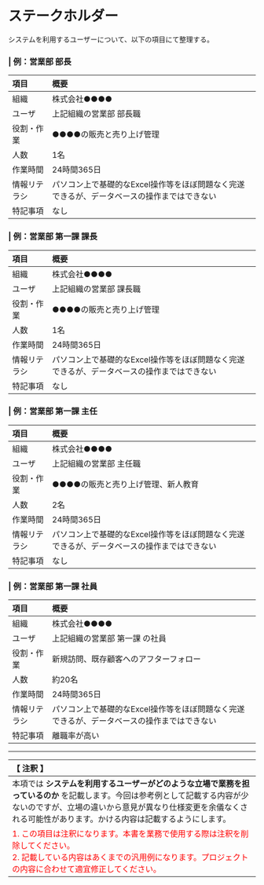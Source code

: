 # ステークホルダー
システムを利用するユーザーについて、以下の項目にて整理する。

### | 例：営業部 部長
|項目|概要|
|:---|:---|
|組織|株式会社●●●●||ユーザ|上記組織の営業部 部長職||役割・作業|●●●●の販売と売り上げ管理||人数|1名||作業時間|24時間365日||情報リテラシ|パソコン上で基礎的なExcel操作等をほぼ問題なく完遂できるが、データベースの操作まではできない||特記事項|なし|

### | 例：営業部 第一課 課長
|項目|概要|
|:---|:---|
|組織|株式会社●●●●||ユーザ|上記組織の営業部 課長職||役割・作業|●●●●の販売と売り上げ管理||人数|1名||作業時間|24時間365日||情報リテラシ|パソコン上で基礎的なExcel操作等をほぼ問題なく完遂できるが、データベースの操作まではできない||特記事項|なし|

### | 例：営業部 第一課 主任
|項目|概要|
|:---|:---|
|組織|株式会社●●●●||ユーザ|上記組織の営業部 主任職||役割・作業|●●●●の販売と売り上げ管理、新人教育||人数|2名||作業時間|24時間365日||情報リテラシ|パソコン上で基礎的なExcel操作等をほぼ問題なく完遂できるが、データベースの操作まではできない||特記事項|なし|

### | 例：営業部 第一課 社員
|項目|概要|
|:---|:---|
|組織|株式会社●●●●||ユーザ|上記組織の営業部  第一課 の社員||役割・作業|新規訪問、既存顧客へのアフターフォロー||人数|約20名||作業時間|24時間365日||情報リテラシ|パソコン上で基礎的なExcel操作等をほぼ問題なく完遂できるが、データベースの操作まではできない||特記事項|離職率が高い|


---

|【 注釈 】|
|:---|
|本項では **システムを利用するユーザーがどのような立場で業務を担っているのか** を記載します。今回は参考例として記載する内容が少ないのですが、立場の違いから意見が異なり仕様変更を余儀なくされる可能性があります。かける内容は記載するようにします。|
|<span style='color:#f00'>1. この項目は注釈になります。本書を業務で使用する際は注釈を削除してください。<br>2. 記載している内容はあくまでの汎用例になります。プロジェクトの内容に合わせて適宜修正してください。</span>|